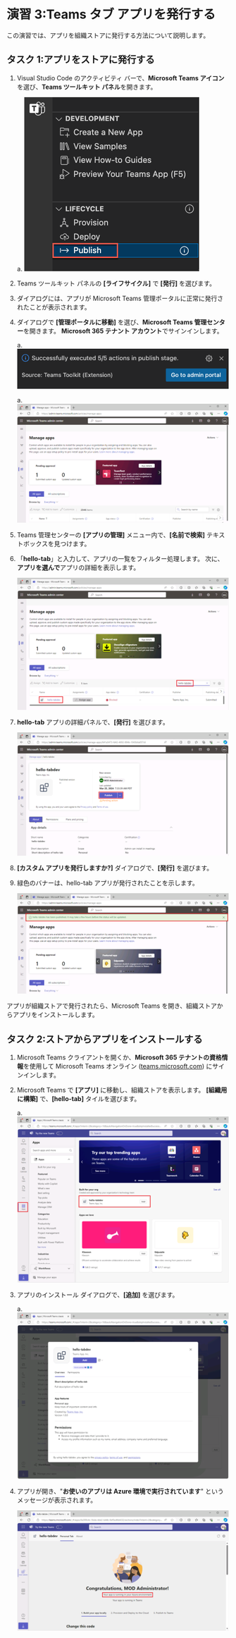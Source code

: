 # 演習 3:Teams タブ アプリを発行する

この演習では、アプリを組織ストアに発行する方法について説明します。

## タスク 1:アプリをストアに発行する

1. Visual Studio Code のアクティビティ バーで、**Microsoft Teams アイコン**を選び、**Teams ツールキット パネル**を開きます。

    a. ![Teams ツールキット パネルが開き、[Teams への発行] オプションが強調表示されているスクリーンショット。](../../media/publish-to-teams.png)

1. Teams ツールキット パネルの **[ライフサイクル]** で **[発行]** を選びます。

1. ダイアログには、アプリが Microsoft Teams 管理ポータルに正常に発行されたことが表示されます。

1. ダイアログで **[管理ポータルに移動]** を選び、**Microsoft Teams 管理センター**を開きます。  **Microsoft 365 テナント アカウント**でサインインします。

    a. ![アプリが組織ストアに発行されたときのトースト メッセージのスクリーンショット。](../../media/published-successfully.png)

    a. ![Teams 管理センターのスクリーンショット。](../../media/admin-portal.png)

1. Teams 管理センターの **[アプリの管理]** メニュー内で、**[名前で検索]** テキストボックスを見つけます。 
1. 「**hello-tab**」と入力して、アプリの一覧をフィルター処理します。 次に、**アプリを選んで**アプリの詳細を表示します。

    ![Teams 管理センターのアプリの検索を示すスクリーンショット。](../../media/search-app-dev-portal.png)

1. **hello-tab** アプリの詳細パネルで、**[発行]** を選びます。

    ![Teams 管理センターでアプリを発行するスクリーンショット。](../../media/admin-publish-app.png)

1. **[カスタム アプリを発行しますか?]** ダイアログで、**[発行]** を選びます。

1. 緑色のバナーは、hello-tab アプリが発行されたことを示します。

    ![Teams 管理センターにある発行済みアプリの緑色のバナーを示すスクリーンショット。](../../media/publish-status.png)

アプリが組織ストアで発行されたら、Microsoft Teams を開き、組織ストアからアプリをインストールします。

## タスク 2:ストアからアプリをインストールする

1. Microsoft Teams クライアントを開くか、**Microsoft 365 テナントの資格情報**を使用して Microsoft Teams オンライン ([teams.microsoft.com](teams.microsoft.com)) にサインインします。
2. Microsoft Teams で **[アプリ]** に移動し、組織ストアを表示します。 **[組織用に構築]** で、**[hello-tab]** タイルを選びます。

    a. ![hello-tab アプリが強調表示されている組織ストアのスクリーンショット。](../../media/org-store.png)

3. アプリのインストール ダイアログで、**[追加]** を選びます。

    a. ![Microsoft Teams でのアプリの追加を示すスクリーンショット。](../../media/add-app.png)

4. アプリが開き、"**お使いのアプリは Azure 環境で実行されています**" というメッセージが表示されます。

    ![Microsoft Teams で実行されているアプリのスクリーンショット。](../../media/app-running-in-azure.png)
